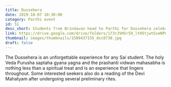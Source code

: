 ```yaml
---
title: Dussehera
date: 2019-10-07 10:30:00
category: Parthi event
id: 51
desc_short: Students from Brindavan head to Parthi for Dussehera celebrations. In the morning the Maha Yagnam will be followed by mangalarati. In the evening Prashanti Vidwan Maha Sabha will  be held in Sai Kulwant Hall.
link: https://drive.google.com/drive/folders/173rJVH5rS9_ltH5tjwtSveNP06c1tnse
thumbnail: images/thumbnails/1589437155_dsc0738.jpg
draft: false
---
```


The Dussehera is an unforgettable experience for any Sai student. The holy Veda Purusha saptaha gyana yagna and the prashanti vidwan mahasabha is nothing less than a spiritual treat and is an experience that lingers throughout. Some interested seekers also do a reading of the Devi Mahatyam after undergoing several preliminary rites.